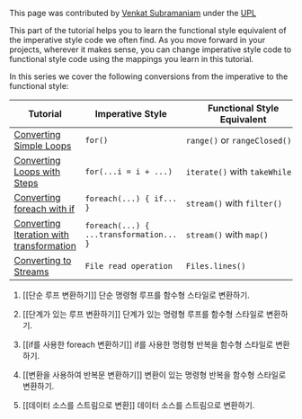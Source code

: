 This page was contributed by [Venkat Subramaniam](https://dev.java/author/VenkatSubramaniam) under the [UPL](https://oss.oracle.com/licenses/upl/)  

This part of the tutorial helps you to learn the functional style equivalent of the imperative style code we often find. As you move forward in your projects, wherever it makes sense, you can change imperative style code to functional style code using the mappings you learn in this tutorial.

In this series we cover the following conversions from the imperative to the functional style:

|Tutorial|Imperative Style|Functional Style Equivalent|
|---|---|---|
|[Converting Simple Loops](https://dev.java/learn/refactoring-to-functional-style/simpleloops/)|`for()`|`range()` or `rangeClosed()`|
|[Converting Loops with Steps](https://dev.java/learn/refactoring-to-functional-style/loopswithsteps/)|`for(...i = i + ...)`|`iterate()` with `takeWhile()`|
|[Converting foreach with if](https://dev.java/learn/refactoring-to-functional-style/foreachwithif/)|`foreach(...) { if... }`|`stream()` with `filter()`|
|[Converting Iteration with transformation](https://dev.java/learn/refactoring-to-functional-style/iteartionwithtransformation/)|`foreach(...) { ...transformation... }`|`stream()` with `map()`|
|[Converting to Streams](https://dev.java/learn/refactoring-to-functional-style/convertingtostreams/)|`File read operation`|`Files.lines()`|

  

1. [[단순 루프 변환하기]]
	단순 명령형 루프를 함수형 스타일로 변환하기.
	
2. [[단계가 있는 루프 변환하기]]
	단계가 있는 명령형 루프를 함수형 스타일로 변환하기.
	
3. [[if를 사용한 foreach 변환하기]]
	if를 사용한 명령형 반복을 함수형 스타일로 변환하기.
	
4. [[변환을 사용하여 반복문 변환하기]]
	변환이 있는 명령형 반복을 함수형 스타일로 변환하기.
	
5. [[데이터 소스를 스트림으로 변환]]
	데이터 소스를 스트림으로 변환하기.
	